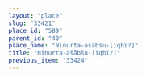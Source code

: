 ```yaml
---
layout: "place"
slug: "33421"
place_id: "589"
parent_id: "40"
place_name: "Ninurta-ašābšu-[iqbi?]"
title: "Ninurta-ašābšu-[iqbi?]"
previous_item: "33424"
---
```


